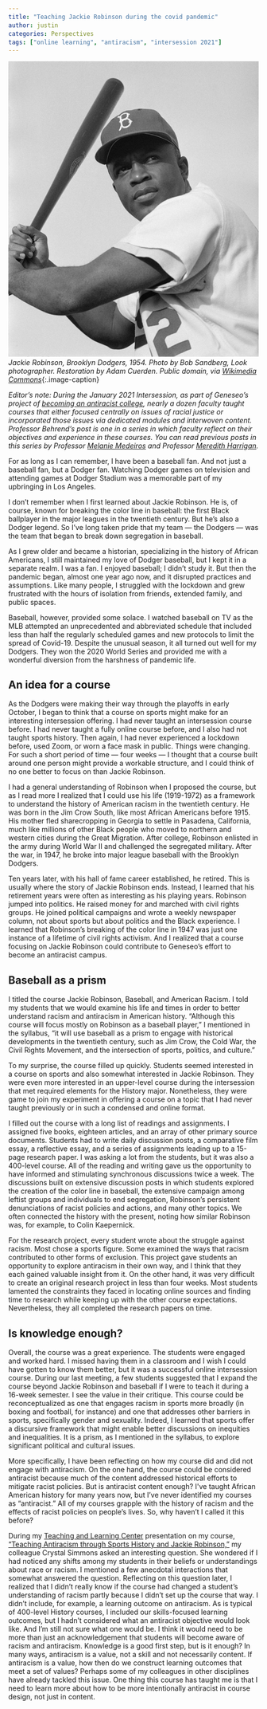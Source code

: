 ```yaml
---
title: "Teaching Jackie Robinson during the covid pandemic" 
author: justin
categories: Perspectives
tags: ["online learning", "antiracism", "intersession 2021"]
---
```


![Jackie Robinson at bat in 1954](/images/Jackie_Robinson_Brooklyn_Dodgers_1954.jpg)
*Jackie Robinson, Brooklyn Dodgers, 1954. Photo by Bob Sandberg, Look photographer. Restoration by Adam Cuerden. Public domain, via [Wikimedia Commons](https://commons.wikimedia.org/wiki/File:Jackie_Robinson,_Brooklyn_Dodgers,_1954.jpg)*{:.image-caption}

*Editor’s note: During the January 2021 Intersession, as part of Geneseo’s project of [<u>becoming an antiracist college</u>](https://www.geneseo.edu/tlc/becoming-antiracist-college-project), nearly a dozen faculty taught courses that either focused centrally on issues of racial justice or incorporated those issues via dedicated modules and interwoven content. Professor Behrend’s post is one in a series in which faculty reflect on their objectives and experience in these courses. You can read previous posts in this series by Professor [Melanie Medeiros](https://cdl-geneseo.github.io/perspectives/2021/03/15/four-weeks-online/) and Professor [Meredith Harrigan](https://cdl-geneseo.github.io/perspectives/2021/03/17/can-a-small-change/).*

<span class="drop">F</span>or as long as I can remember, I have been a baseball fan. And not just a baseball fan, but a Dodger fan. Watching Dodger games on television and attending games at Dodger Stadium was a memorable part of my upbringing in Los Angeles.

I don’t remember when I first learned about Jackie Robinson. He is, of course, known for breaking the color line in baseball: the first Black ballplayer in the major leagues in the twentieth century. But he’s also a Dodger legend. So I’ve long taken pride that my team — the Dodgers — was the team that began to break down segregation in baseball.

<!--more-->

As I grew older and became a historian, specializing in the history of African Americans, I still maintained my love of Dodger baseball, but I kept it in a separate realm. I was a fan. I enjoyed baseball; I didn’t study it. But then the pandemic began, almost one year ago now, and it disrupted practices and assumptions. Like many people, I struggled with the lockdown and grew frustrated with the hours of isolation from friends, extended family, and public spaces.

Baseball, however, provided some solace. I watched baseball on TV as the MLB attempted an unprecedented and abbreviated schedule that included less than half the regularly scheduled games and new protocols to limit the spread of Covid-19. Despite the unusual season, it all turned out well for my Dodgers. They won the 2020 World Series and provided me with a wonderful diversion from the harshness of pandemic life.

## An idea for a course

As the Dodgers were making their way through the playoffs in early October, I began to think that a course on sports might make for an interesting intersession offering. I had never taught an intersession course before. I had never taught a fully online course before, and I also had not taught sports history. Then again, I had never experienced a lockdown before, used Zoom, or worn a face mask in public. Things were changing. For such a short period of time — four weeks — I thought that a course built around one person might provide a workable structure, and I could think of no one better to focus on than Jackie Robinson.

I had a general understanding of Robinson when I proposed the course, but as I read more I realized that I could use his life (1919-1972) as a framework to understand the history of American racism in the twentieth century. He was born in the Jim Crow South, like most African Americans before 1915. His mother fled sharecropping in Georgia to settle in Pasadena, California, much like millions of other Black people who moved to northern and western cities during the Great Migration. After college, Robinson enlisted in the army during World War II and challenged the segregated military. After the war, in 1947, he broke into major league baseball with the Brooklyn Dodgers.

Ten years later, with his hall of fame career established, he retired. This is usually where the story of Jackie Robinson ends. Instead, I learned that his retirement years were often as interesting as his playing years. Robinson jumped into politics. He raised money for and marched with civil rights groups. He joined political campaigns and wrote a weekly newspaper column, not about sports but about politics and the Black experience. I learned that Robinson’s breaking of the color line in 1947 was just one instance of a lifetime of civil rights activism. And I realized that a course focusing on Jackie Robinson could contribute to Geneseo’s effort to become an antiracist campus.

## Baseball as a prism

I titled the course Jackie Robinson, Baseball, and American Racism. I told my students that we would examine his life and times in order to better understand racism and antiracism in American history. “Although this course will focus mostly on Robinson as a baseball player,” I mentioned in the syllabus, “it will use baseball as a prism to engage with historical developments in the twentieth century, such as Jim Crow, the Cold War, the Civil Rights Movement, and the intersection of sports, politics, and culture.”

To my surprise, the course filled up quickly. Students seemed interested in a course on sports and also somewhat interested in Jackie Robinson. They were even more interested in an upper-level course during the intersession that met required elements for the History major. Nonetheless, they were game to join my experiment in offering a course on a topic that I had never taught previously or in such a condensed and online format.

I filled out the course with a long list of readings and assignments. I assigned five books, eighteen articles, and an array of other primary source documents. Students had to write daily discussion posts, a comparative film essay, a reflective essay, and a series of assignments leading up to a 15-page research paper. I was asking a lot from the students, but it was also a 400-level course. All of the reading and writing gave us the opportunity to have informed and stimulating synchronous discussions twice a week. The discussions built on extensive discussion posts in which students explored the creation of the color line in baseball, the extensive campaign among leftist groups and individuals to end segregation, Robinson’s persistent denunciations of racist policies and actions, and many other topics. We often connected the history with the present, noting how similar Robinson was, for example, to Colin Kaepernick.

For the research project, every student wrote about the struggle against racism. Most chose a sports figure. Some examined the ways that racism contributed to other forms of exclusion. This project gave students an opportunity to explore antiracism in their own way, and I think that they each gained valuable insight from it. On the other hand, it was very difficult to create an original research project in less than four weeks. Most students lamented the constraints they faced in locating online sources and finding time to research while keeping up with the other course expectations. Nevertheless, they all completed the research papers on time.

## Is knowledge enough?

Overall, the course was a great experience. The students were engaged and worked hard. I missed having them in a classroom and I wish I could have gotten to know them better, but it was a successful online intersession course. During our last meeting, a few students suggested that I expand the course beyond Jackie Robinson and baseball if I were to teach it during a 16-week semester. I see the value in their critique. This course could be reconceptualized as one that engages racism in sports more broadly (in boxing and football, for instance) and one that addresses other barriers in sports, specifically gender and sexuality. Indeed, I learned that sports offer a discursive framework that might enable better discussions on inequities and inequalities. It is a prism, as I mentioned in the syllabus, to explore significant political and cultural issues.

More specifically, I have been reflecting on how my course did and did not engage with antiracism. On the one hand, the course could be considered antiracist because much of the content addressed historical efforts to mitigate racist policies. But is antiracist content enough? I've taught African American history for many years now, but I’ve never identified my courses as “antiracist.” All of my courses grapple with the history of racism and the effects of racist policies on people’s lives. So, why haven’t I called it this before?

During my [Teaching and Learning Center](](https://commons.wikimedia.org/wiki/File:Jackie_Robinson,_Brooklyn_Dodgers,_1954.jpg)) presentation on my course, [“Teaching Antiracism through Sports History and Jackie Robinson,”](https://events.geneseo.edu/event/rethinking_abolitionism_and_the_history_of_racism#.YD1j5WhKiHs) my colleague Crystal Simmons asked an interesting question. She wondered if I had noticed any shifts among my students in their beliefs or understandings about race or racism. I mentioned a few anecdotal interactions that somewhat answered the question. Reflecting on this question later, I realized that I didn’t really know if the course had changed a student’s understanding of racism partly because I didn’t set up the course that way. I didn’t include, for example, a learning outcome on antiracism. As is typical of 400-level History courses, I included our skills-focused learning outcomes, but I hadn’t considered what an antiracist objective would look like. And I’m still not sure what one would be. I think it would need to be more than just an acknowledgement that students will become aware of racism and antiracism. Knowledge is a good first step, but is it enough? In many ways, antiracism is a value, not a skill and not necessarily content. If antiracism is a value, how then do we construct learning outcomes that meet a set of values? Perhaps some of my colleagues in other disciplines have already tackled this issue. One thing this course has taught me is that I need to learn more about how to be more intentionally antiracist in course design, not just in content.
